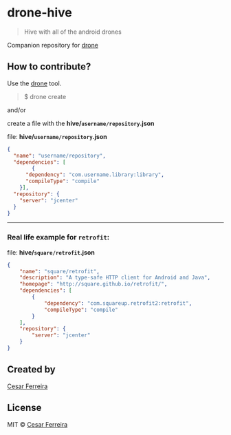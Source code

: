 # drone-hive
> Hive with all of the android drones

Companion repository for [drone](https://github.com/cesarferreira/drone)

## How to contribute?
Use the [drone](https://github.com/cesarferreira/drone) tool.

> $ drone create

and/or

create a file with the **hive/`username/repository`.json**

file: **hive/`username/repository`.json**
```json
{
  "name": "username/repository",
  "dependencies": [
		{
      "dependency": "com.username.library:library",
      "compileType": "compile"
    }],
  "repository": {
    "server": "jcenter"
  }
}
```

------------

### Real life example for `retrofit`:

file: **hive/`square/retrofit`.json**
```json
{
	"name": "square/retrofit",
	"description": "A type-safe HTTP client for Android and Java",
	"homepage": "http://square.github.io/retrofit/",
	"dependencies": [
		{
			"dependency": "com.squareup.retrofit2:retrofit",
			"compileType": "compile"
		}
	],
	"repository": {
		"server": "jcenter"
	}
}
```

## Created by
[Cesar Ferreira](https://cesarferreira.com)

## License
MIT © [Cesar Ferreira](http://cesarferreira.com)
